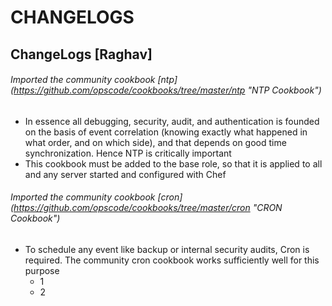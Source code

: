 # CHANGELOGS #

## ChangeLogs [Raghav] ##
###### Imported the community cookbook [ntp] (https://github.com/opscode/cookbooks/tree/master/ntp "NTP Cookbook") ######
* In essence  all debugging, security, audit, and authentication is founded on the basis of event correlation (knowing exactly what happened in what order, and on which side), and that depends on good time synchronization. Hence NTP is critically important
* This cookbook must be added to the base role, so that it is applied to all and any server started and configured with Chef
###### Imported the community cookbook [cron] (https://github.com/opscode/cookbooks/tree/master/cron "CRON Cookbook") #####
* To schedule any event like backup or internal security audits, Cron is required. The community cron cookbook works sufficiently well for this purpose
	* 1
	* 2
